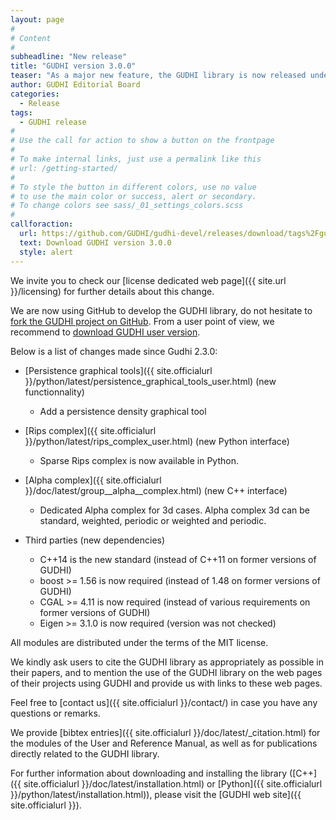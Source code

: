 ```yaml
---
layout: page
#
# Content
#
subheadline: "New release"
title: "GUDHI version 3.0.0"
teaser: "As a major new feature, the GUDHI library is now released under a MIT license."
author: GUDHI Editorial Board
categories:
  - Release
tags:
  - GUDHI release
#
# Use the call for action to show a button on the frontpage
#
# To make internal links, just use a permalink like this
# url: /getting-started/
#
# To style the button in different colors, use no value
# to use the main color or success, alert or secondary.
# To change colors see sass/_01_settings_colors.scss
#
callforaction:
  url: https://github.com/GUDHI/gudhi-devel/releases/download/tags%2Fgudhi-release-3.0.0.rc2/2019-09-11-07-52-20_GUDHI_3.0.0.rc2.tar.gz
  text: Download GUDHI version 3.0.0
  style: alert
---
```


We invite you to check our [license dedicated web page]({{ site.url }}/licensing)
for further details about this change.

We are now using GitHub to develop the GUDHI library, do not hesitate to
[fork the GUDHI project on GitHub](https://github.com/GUDHI/gudhi-devel).
From a user point of view, we recommend to
[download GUDHI user version](https://github.com/GUDHI/gudhi-devel/releases/download/tags%2Fgudhi-release-3.0.0.rc2/2019-09-11-07-52-20_GUDHI_3.0.0.rc2.tar.gz).

Below is a list of changes made since Gudhi 2.3.0:

- [Persistence graphical tools]({{ site.officialurl }}/python/latest/persistence_graphical_tools_user.html) (new functionnality)
     - Add a persistence density graphical tool

- [Rips complex]({{ site.officialurl }}/python/latest/rips_complex_user.html) (new Python interface)
     - Sparse Rips complex is now available in Python.

- [Alpha complex]({{ site.officialurl }}/doc/latest/group__alpha__complex.html) (new C++ interface)
     - Dedicated Alpha complex for 3d cases. Alpha complex 3d can be standard, weighted, periodic or weighted and periodic.

- Third parties (new dependencies)
     - C++14 is the new standard (instead of C++11 on former versions of GUDHI)
     - boost >= 1.56 is now required (instead of 1.48 on former versions of GUDHI)
     - CGAL >= 4.11 is now required (instead of various requirements on former versions of GUDHI)
     - Eigen >= 3.1.0 is now required (version was not checked)

All modules are distributed under the terms of the MIT license.

We kindly ask users to cite the GUDHI library as appropriately as possible in their papers, and to mention the use of the GUDHI library on the web pages of
their projects using GUDHI and provide us with links to these web pages.

Feel free to [contact us]({{ site.officialurl }}/contact/) in case you have any questions or remarks.

We provide [bibtex entries]({{ site.officialurl }}/doc/latest/_citation.html) for the modules of the User and Reference Manual,
as well as for publications directly related to the GUDHI library. 

For further information about downloading and installing the library ([C++]({{ site.officialurl }}/doc/latest/installation.html)
or [Python]({{ site.officialurl }}/python/latest/installation.html)), please visit the [GUDHI web site]({{ site.officialurl }}).


